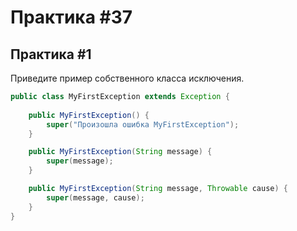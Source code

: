 # Практика #37


##  Практика #1

Приведите пример собственного класса исключения.

```java
public class MyFirstException extends Exception {
    
    public MyFirstException() {
        super("Произошла ошибка MyFirstException");
    }

    public MyFirstException(String message) {
        super(message);
    }

    public MyFirstException(String message, Throwable cause) {
        super(message, cause);
    }
}
```